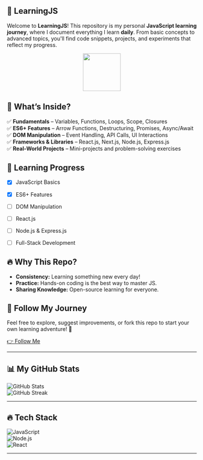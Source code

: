 ## 🚀 LearningJS  

Welcome to **LearningJS**! This repository is my personal **JavaScript learning journey**, where I document everything I learn **daily**. From basic concepts to advanced topics, you'll find code snippets, projects, and experiments that reflect my progress.  

<p align="center">
  <img src="https://media.giphy.com/media/ln7z2eWriiQAllfVcn/giphy.gif" width="100">
</p>

## 📌 What’s Inside?  
✅ **Fundamentals** – Variables, Functions, Loops, Scope, Closures  
✅ **ES6+ Features** – Arrow Functions, Destructuring, Promises, Async/Await  
✅ **DOM Manipulation** – Event Handling, API Calls, UI Interactions  
✅ **Frameworks & Libraries** – React.js, Next.js, Node.js, Express.js  
✅ **Real-World Projects** – Mini-projects and problem-solving exercises  


## 🚀 Learning Progress  
- [x] JavaScript Basics  
- [x] ES6+ Features  
- [ ] DOM Manipulation  
- [ ] React.js  
- [ ] Node.js & Express.js  
- [ ] Full-Stack Development  



## 🔥 Why This Repo?  
- **Consistency:** Learning something new every day!  
- **Practice:** Hands-on coding is the best way to master JS.  
- **Sharing Knowledge:** Open-source learning for everyone.  


## 🌱 Follow My Journey  
Feel free to explore, suggest improvements, or fork this repo to start your own learning adventure! 🚀  

[👉 Follow Me](FOLLOW_ME.md)

---

## 📊 My GitHub Stats  
![GitHub Stats](https://github-readme-stats.vercel.app/api?username=hrithikD9&show_icons=true&theme=radical)  
![GitHub Streak](https://streak-stats.demolab.com/?user=hrithikD9&theme=radical)  


---

## 🔥 Tech Stack  
![JavaScript](https://img.shields.io/badge/JavaScript-F7DF1E?style=for-the-badge&logo=javascript&logoColor=black)  
![Node.js](https://img.shields.io/badge/Node.js-339933?style=for-the-badge&logo=nodedotjs&logoColor=white)  
![React](https://img.shields.io/badge/React-61DAFB?style=for-the-badge&logo=react&logoColor=black)  


---